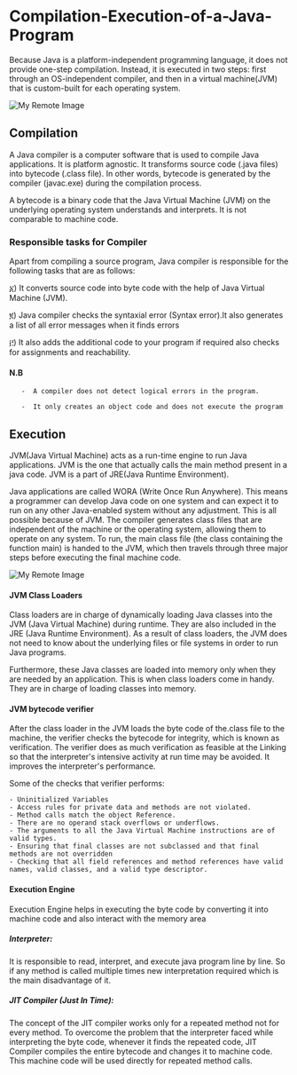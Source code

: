 # Compilation-Execution-of-a-Java-Program

Because Java is a platform-independent programming language, it does not provide one-step compilation.
Instead, it is executed in two steps: first through an OS-independent compiler, and then in a virtual machine(JVM) that is custom-built for each operating system.

![My Remote Image](https://sp-ao.shortpixel.ai/client/to_avif,q_glossy,ret_img,w_839/https://simplesnippets.tech/wp-content/uploads/2018/03/java-execution-flow-diagram.png)

## Compilation

A Java compiler is a computer software that is used to compile Java applications. It is platform agnostic.
It transforms source code (.java files) into bytecode (.class file).
In other words, bytecode is generated by the compiler (javac.exe) during the compilation process.

A bytecode is a binary code that the Java Virtual Machine (JVM) on the underlying operating system understands and interprets.
It is not comparable to machine code.


  ### Responsible tasks for Compiler
  
Apart from compiling a source program, Java compiler is responsible for the following tasks that are as follows:

	
     
  ፩) It converts source code into byte code with the help of Java Virtual Machine (JVM).
  
  ፪) Java compiler checks the syntaxial error (Syntax error).It also generates a list of all error messages when it finds errors 
  
  ፫) It also adds the additional code to your program if required also checks for assignments and reachability.
      
   #### N.B 
       -  A compiler does not detect logical errors in the program.

       -  It only creates an object code and does not execute the program
       
## Execution

JVM(Java Virtual Machine) acts as a run-time engine to run Java applications. JVM is the one that actually calls the main method present in a java code. JVM is a part of JRE(Java Runtime Environment).

Java applications are called WORA (Write Once Run Anywhere). This means a programmer can develop Java code on one system and can expect it to run on any other Java-enabled system without any adjustment. This is all possible because of JVM.
The compiler generates class files that are independent of the machine or the operating system, allowing them to operate on any system.
To run, the main class file (the class containing the function main) is handed to the JVM, which then travels through three major steps before executing the final machine code. 

![My Remote Image](https://www.guru99.com/images/java/052016_0614_WorkingofJa10.jpg)

#### JVM Class Loaders
Class loaders are in charge of dynamically loading Java classes into the JVM (Java Virtual Machine) during runtime.
They are also included in the JRE (Java Runtime Environment).
As a result of class loaders, the JVM does not need to know about the underlying files or file systems in order to run Java programs.


Furthermore, these Java classes are loaded into memory only when they are needed by an application.
This is when class loaders come in handy.
They are in charge of loading classes into memory. 



#### JVM bytecode verifier

After the class loader in the JVM loads the byte code of the.class file to the machine, the verifier checks the bytecode for integrity, which is known as verification.
The verifier does as much verification as feasible at the Linking so that the interpreter's intensive activity at run time may be avoided.
It improves the interpreter's performance. 

Some of the checks that verifier performs:

    - Uninitialized Variables
    - Access rules for private data and methods are not violated.
    - Method calls match the object Reference.
    - There are no operand stack overflows or underflows.
    - The arguments to all the Java Virtual Machine instructions are of valid types.
    - Ensuring that final classes are not subclassed and that final methods are not overridden
    - Checking that all field references and method references have valid names, valid classes, and a valid type descriptor.
    
#### Execution Engine

Execution Engine helps in executing the byte code by converting it into machine code and also interact with the memory area

 ##### Interpreter:
 It is responsible to read, interpret, and execute java program line by line. So if any method is called multiple times new interpretation required which is the main disadvantage of it.
 
##### JIT Compiler (Just In Time): 
The concept of the JIT compiler works only for a repeated method not for every method. To overcome the problem that the interpreter faced while interpreting the byte code, whenever it finds the repeated code, JIT Compiler compiles the entire bytecode and changes it to machine code. This machine code will be used directly for repeated method calls.

      

